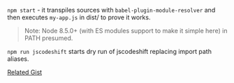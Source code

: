`npm start` - it transpiles sources with `babel-plugin-module-resolver` and then executes `my-app.js` in dist/ to prove it works.

> Note: Node 8.5.0+ (with ES modules support to make it simple here) in PATH presumed.

`npm run jscodeshift` starts dry run of jscodeshift replacing import path aliases.

[Related Gist](https://gist.github.com/ford04/fe78dd3bb4eef029a9ac81f2d7f71ef4)